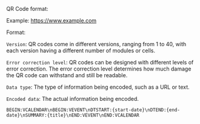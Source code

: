 QR Code format:

Example: https://www.example.com

Format: 
    
`Version`: QR codes come in different versions, ranging from 1 to 40, with each version having a different number of modules or cells.

`Error correction level`: QR codes can be designed with different levels of error correction. The error correction level determines how much damage the QR code can withstand and still be readable.

`Data type`: The type of information being encoded, such as a URL or text.

`Encoded data`: The actual information being encoded.

`BEGIN:VCALENDAR\nBEGIN:VEVENT\nDTSTART:{start-date}\nDTEND:{end-date}\nSUMMARY:{title}\nEND:VEVENT\nEND:VCALENDAR`



